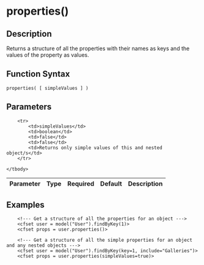 # properties()

## Description
Returns a structure of all the properties with their names as keys and the values of the property as values.

## Function Syntax
	properties( [ simpleValues ] )


## Parameters
<table>
	<thead>
		<tr>
			<th>Parameter</th>
			<th>Type</th>
			<th>Required</th>
			<th>Default</th>
			<th>Description</th>
		</tr>
	</thead>
	<tbody>
		
		<tr>
			<td>simpleValues</td>
			<td>boolean</td>
			<td>false</td>
			<td>false</td>
			<td>Returns only simple values of this and nested object/s</td>
		</tr>
		
	</tbody>
</table>


## Examples
	
		<!--- Get a structure of all the properties for an object --->
		<cfset user = model("User").findByKey(1)>
		<cfset props = user.properties()>

		<!--- Get a structure of all the simple properties for an object and any nested objects --->
		<cfset user = model("User").findByKey(key=1, include="Galleries")>
		<cfset props = user.properties(simpleValues=true)>
